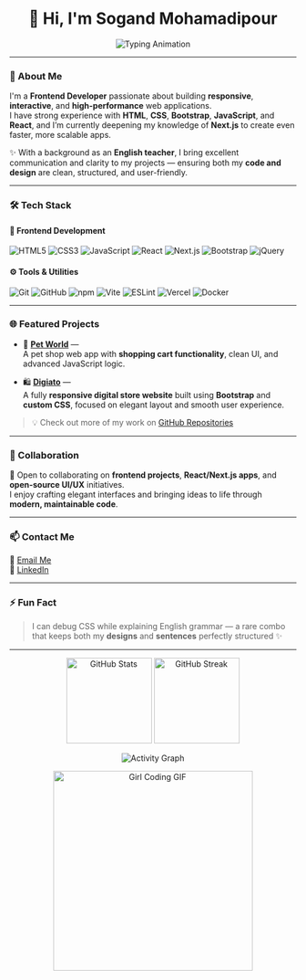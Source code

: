 <h1 align="center">👋 Hi, I'm Sogand Mohamadipour</h1>

<p align="center">
  <img src="https://readme-typing-svg.herokuapp.com?size=22&center=true&vCenter=true&width=650&lines=💻+Frontend+Developer;🎨+HTML+%7C+CSS+%7C+Bootstrap+%7C+JavaScript;⚛️+React+Developer;🚀+Currently+Learning+Next.js" alt="Typing Animation">
</p>

---

### 💫 About Me  
I'm a **Frontend Developer** passionate about building **responsive**, **interactive**, and **high-performance** web applications.  
I have strong experience with **HTML**, **CSS**, **Bootstrap**, **JavaScript**, and **React**, and I’m currently deepening my knowledge of **Next.js** to create even faster, more scalable apps.  

✨ With a background as an **English teacher**, I bring excellent communication and clarity to my projects — ensuring both my **code and design** are clean, structured, and user-friendly.  

---

### 🛠 Tech Stack  

#### 🎨 Frontend Development  
![HTML5](https://img.shields.io/badge/HTML5-E34F26?style=for-the-badge&logo=html5&logoColor=white)
![CSS3](https://img.shields.io/badge/CSS3-1572B6?style=for-the-badge&logo=css3&logoColor=white)
![JavaScript](https://img.shields.io/badge/JavaScript-F7DF1E?style=for-the-badge&logo=javascript&logoColor=black)
![React](https://img.shields.io/badge/React-20232A?style=for-the-badge&logo=react&logoColor=61DAFB)
![Next.js](https://img.shields.io/badge/Next.js-000000?style=for-the-badge&logo=nextdotjs&logoColor=white)
![Bootstrap](https://img.shields.io/badge/Bootstrap-7952B3?style=for-the-badge&logo=bootstrap&logoColor=white)
![jQuery](https://img.shields.io/badge/jQuery-0769AD?style=for-the-badge&logo=jquery&logoColor=white)

#### ⚙️ Tools & Utilities  
![Git](https://img.shields.io/badge/Git-F05032?style=for-the-badge&logo=git&logoColor=white)
![GitHub](https://img.shields.io/badge/GitHub-181717?style=for-the-badge&logo=github&logoColor=white)
![npm](https://img.shields.io/badge/npm-CB3837?style=for-the-badge&logo=npm&logoColor=white)
![Vite](https://img.shields.io/badge/Vite-%23646CFF.svg?style=for-the-badge&logo=vite&logoColor=white)
![ESLint](https://img.shields.io/badge/ESLint-4B32C3?style=for-the-badge&logo=eslint&logoColor=white)
![Vercel](https://img.shields.io/badge/Vercel-000000?style=for-the-badge&logo=vercel&logoColor=white)
![Docker](https://img.shields.io/badge/Docker-2496ED?style=for-the-badge&logo=docker&logoColor=white)

---

### 🌐 Featured Projects  

- 🐾 **[Pet World](https://github.com/Sogand-mohamadiPour/pet-world)** —  
  A pet shop web app with **shopping cart functionality**, clean UI, and advanced JavaScript logic.  

- 🛍️ **[Digiato](https://github.com/Sogand-mohamadiPour/digito)** —  
  A fully **responsive digital store website** built using **Bootstrap** and **custom CSS**, focused on elegant layout and smooth user experience.

> 💡 Check out more of my work on [GitHub Repositories](https://github.com/Sogand-mohamadiPour?tab=repositories)

---

### 🤝 Collaboration  
💞️ Open to collaborating on **frontend projects**, **React/Next.js apps**, and **open-source UI/UX** initiatives.  
I enjoy crafting elegant interfaces and bringing ideas to life through **modern, maintainable code**.  

---

### 📫 Contact Me  
📧 [Email Me](mailto:sogandmohamadipour7@gmail.com)  
💼 [LinkedIn](https://www.linkedin.com/in/sogand-mohamadipour-93125a268)  

---

### ⚡ Fun Fact  
> I can debug CSS while explaining English grammar — a rare combo that keeps both my **designs** and **sentences** perfectly structured ✨  

---

<p align="center">
  <img src="https://github-readme-stats.vercel.app/api?username=Sogand-mohamadiPour&show_icons=true&theme=tokyonight" height="150" alt="GitHub Stats" />
  <img src="https://github-readme-streak-stats.herokuapp.com/?user=Sogand-mohamadiPour&theme=tokyonight" height="150" alt="GitHub Streak" />
</p>

<p align="center">
  <img src="https://github-readme-activity-graph.vercel.app/graph?username=Sogand-mohamadiPour&theme=tokyo-night" alt="Activity Graph">
</p>

<p align="center">
  <img src="https://media.giphy.com/media/L1R1tvI9svkIWwpVYr/giphy.gif" width="350" alt="Girl Coding GIF">
</p>
